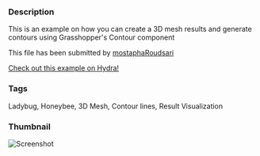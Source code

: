 ### Description 
This is an example on how you can create a 3D mesh results and generate contours using Grasshopper's Contour component

This file has been submitted by [mostaphaRoudsari](https://github.com/mostaphaRoudsari)

[Check out this example on Hydra!](http://hydrashare.github.io/hydra/viewer?owner=mostaphaRoudsari&fork=hydra_1&id=Create_3D_visualization_with_contour_curves_for_Ladybug_and_Honeybee)
### Tags 
Ladybug, Honeybee, 3D Mesh, Contour lines, Result Visualization
### Thumbnail 
![Screenshot](https://raw.githubusercontent.com/mostaphaRoudsari/hydra/master/Create_3D_visualization_with_contour_curves_for_Ladybug_and_Honeybee/thumbnail.png)
